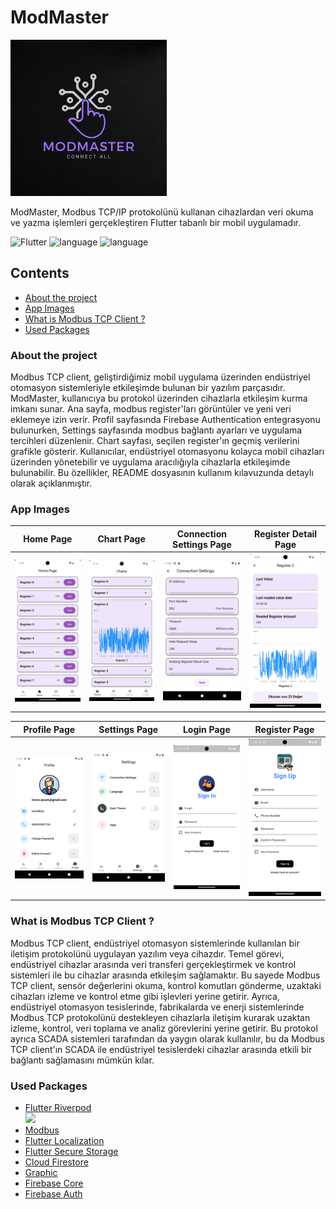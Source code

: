 # ModMaster

<img src="assets/icons/app_icon.png" width="250">

ModMaster, Modbus TCP/IP protokolünü kullanan cihazlardan veri okuma ve yazma işlemleri gerçekleştiren Flutter tabanlı bir mobil uygulamadır.


![Flutter](https://img.shields.io/badge/flutter-%2302569B?style=plastic&logo=flutter&logoColor=white) <img src="https://img.shields.io/badge/api-21+-red?style=plastic&logo=android" alt="language"> <img src="https://img.shields.io/badge/architecture-mvvm-yellow?style=plastic" alt="language">

## Contents

- [About the project](#about-the-project)
- [App Images](#app-images)
- [What is Modbus TCP Client ?](#what-is-modbus-tcp-client-)
- [Used Packages](#used-packages)


### About the project

Modbus TCP client, geliştirdiğimiz mobil uygulama üzerinden endüstriyel otomasyon sistemleriyle etkileşimde bulunan bir yazılım parçasıdır. ModMaster, kullanıcıya bu protokol üzerinden cihazlarla etkileşim kurma imkanı sunar. Ana sayfa, modbus register'ları görüntüler ve yeni veri eklemeye izin verir. Profil sayfasında Firebase Authentication entegrasyonu bulunurken, Settings sayfasında modbus bağlantı ayarları ve uygulama tercihleri düzenlenir. Chart sayfası, seçilen register'ın geçmiş verilerini grafikle gösterir. Kullanıcılar, endüstriyel otomasyonu kolayca mobil cihazları üzerinden yönetebilir ve uygulama aracılığıyla cihazlarla etkileşimde bulunabilir. Bu özellikler, README dosyasının kullanım kılavuzunda detaylı olarak açıklanmıştır.

### App Images

| Home Page | Chart Page | Connection Settings Page | Register Detail Page |
|-----------|-----------|-----------|-----------|
| <img src="assets/app_images/home_page.jpg" width="180"> | <img src="assets/app_images/chart_page.jpg" width="180"> | <img src="assets/app_images/connection_settings.png" width="180"> | <img src="assets/app_images/register_detail_page.jpg" width="180"> |


| Profile Page | Settings Page | Login Page | Register Page |
|-----------|-----------|-----------|-----------|
| <img src="assets/app_images/profile_page.png" width="180"> | <img src="assets/app_images/settings_page.png" width="180"> | <img src="assets/app_images/login_page.png" width="180"> | <img src="assets/app_images/register_page.png" width="180"> |

<!--
settings_page.png
connection_settings.png
| Register Detail Page | Login Page | Connection Settings Page |
|-----------|-----------|-----------|
| <img src="assets/app_images/register_detail_page.jpg" width="200"> | <img src="assets/app_images/chart_page.jpg" width="200"> | <img src="assets/app_images/connection_settings.png" width="200"> | 
-->


### What is Modbus TCP Client ?

Modbus TCP client, endüstriyel otomasyon sistemlerinde kullanılan bir iletişim protokolünü uygulayan yazılım veya cihazdır. Temel görevi, endüstriyel cihazlar arasında veri transferi gerçekleştirmek ve kontrol sistemleri ile bu cihazlar arasında etkileşim sağlamaktır. Bu sayede Modbus TCP client, sensör değerlerini okuma, kontrol komutları gönderme, uzaktaki cihazları izleme ve kontrol etme gibi işlevleri yerine getirir. Ayrıca, endüstriyel otomasyon tesislerinde, fabrikalarda ve enerji sistemlerinde Modbus TCP protokolünü destekleyen cihazlarla iletişim kurarak uzaktan izleme, kontrol, veri toplama ve analiz görevlerini yerine getirir. Bu protokol ayrıca SCADA sistemleri tarafından da yaygın olarak kullanılır, bu da Modbus TCP client'ın SCADA ile endüstriyel tesislerdeki cihazlar arasında etkili bir bağlantı sağlamasını mümkün kılar.


### Used Packages
- [Flutter Riverpod](https://pub.dev/packages/flutter_riverpod) <br>
  <img src="https://github.com/rrousselGit/riverpod/blob/master/resources/icon/Facebook%20Cover%20A.png?raw=true" width="250"> <br>
- [Modbus](https://pub.dev/packages/modbus) <br>
- [Flutter Localization](https://pub.dev/packages/flutter_localization) <br>
- [Flutter Secure Storage](https://pub.dev/packages/flutter_secure_storage) <br>
- [Cloud Firestore](https://pub.dev/packages/cloud_firestore) <br>
- [Graphic](https://pub.dev/packages/graphic) <br>
- [Firebase Core](https://pub.dev/packages/firebase_core) <br>
- [Firebase Auth](https://pub.dev/packages/firebase_auth) <br>


